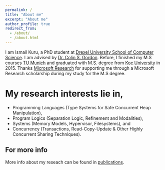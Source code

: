 ```yaml
---
permalink: /
title: "About me"
excerpt: "About me"
author_profile: true
redirect_from: 
  - /about/
  - /about.html
---
```


I am Ismail Kuru, a PhD student at [Drexel University School of Computer Science](https://drexel.edu/cci/academics/computer-science-department). I am advised by [Dr. Colin S. Gordon](https://www.cs.drexel.edu/~csgordon/). Before, I finished my M.S courses [TU Munich](http://www.in.tum.de/en/for-prospective-students/masters-programs/computational-science-and-engineering/) and graduated with M.S. degree from [Koc University](https://eng.ku.edu.tr/en/academics/computer-engineering/) in 2015. Thanks [Microsoft Research](https://www.microsoft.com/en-us/research/academic-program/phd-scholarship-europe-middle-east-africa/) for supporting me through a Microsoft Research scholarship during my study for the M.S degree.

My research interests lie in,
======

* Programming Languages (Type Systems for Safe Concurrent Heap Manipulation), 
* Program Logics (Separation Logic, Refinement and Modalities),
* Systems (Memory Models, Hypervisor, Filesystems), and
* Concurrency (Transactions, Read-Copy-Update & Other Highly Concurrent Sharing Techniques).


For more info
------
More info about my reseach can be found in [publications](https://dblp.org/pers/hd/k/Kuru_0001:Ismail).
